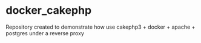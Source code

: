# docker_cakephp
Repository created to demonstrate how use cakephp3 + docker + apache + postgres under a reverse proxy
